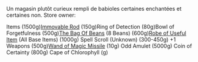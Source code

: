 Un magasin plutôt curieux rempli de babioles certaines enchantées et certaines non.
Store owner: 

Items
	(1500g)[Immovable Rod](https://www.dndbeyond.com/magic-items/4662-immovable-rod)
	(150g)Ring of Detection
	(80g)Bowl of Forgetfulness
	(500g)[The Bag Of Beans](https://www.dndbeyond.com/magic-items/4579-bag-of-beans) (8 Beans)
	(600g)[Robe of Useful Item](https://www.dndbeyond.com/magic-items/4743-robe-of-useful-items) (All Base Items)
	(1000g) Spell Scroll (Unknown)
	(300-450g) +1 Weapons
	(500g)[Wand of Magic Missile](https://www.dndbeyond.com/magic-items/4794-wand-of-magic-missiles)
	(10g) Odd Amulet
	(5000g) Coin of Certainty
	(800g) Cape of Chlorophyll
	(g) 